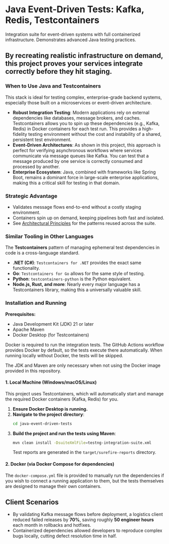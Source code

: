 # Java Event-Driven Tests: Kafka, Redis, Testcontainers

Integration suite for event-driven systems with full containerized infrastructure. Demonstrates advanced Java testing practices.

By recreating realistic infrastructure on demand, this project proves your services integrate correctly before they hit staging.
---

### When to Use Java and Testcontainers

This stack is ideal for testing complex, enterprise-grade backend systems, especially those built on a microservices or event-driven architecture.

* **Robust Integration Testing**: Modern applications rely on external dependencies like databases, message brokers, and caches. Testcontainers allows you to spin up these dependencies (e.g., Kafka, Redis) in Docker containers for each test run. This provides a high-fidelity testing environment without the cost and instability of a shared, persistent test environment.
* **Event-Driven Architectures**: As shown in this project, this approach is perfect for verifying asynchronous workflows where services communicate via message queues like Kafka. You can test that a message produced by one service is correctly consumed and processed by another.
* **Enterprise Ecosystem**: Java, combined with frameworks like Spring Boot, remains a dominant force in large-scale enterprise applications, making this a critical skill for testing in that domain.

### Strategic Advantage
- Validates message flows end-to-end without a costly staging environment.
- Containers spin up on demand, keeping pipelines both fast and isolated.
- See [Architectural Principles](../ARCHITECTURAL_PRINCIPLES.md) for the patterns reused across the suite.

### Similar Tooling in Other Languages
The **Testcontainers** pattern of managing ephemeral test dependencies in code is a cross-language standard.
* **.NET (C#)**: `Testcontainers for .NET` provides the exact same functionality.
* **Go**: `Testcontainers for Go` allows for the same style of testing.
* **Python**: `testcontainers-python` is the Python equivalent.
* **Node.js, Rust, and more**: Nearly every major language has a Testcontainers library, making this a universally valuable skill.

### Installation and Running

**Prerequisites:**
* Java Development Kit (JDK) 21 or later
* Apache Maven
* Docker Desktop (for Testcontainers)

Docker is required to run the integration tests. The GitHub Actions workflow
provides Docker by default, so the tests execute there automatically. When
running locally without Docker, the tests will be skipped.

The JDK and Maven are only necessary when not using the Docker image provided in
this repository.

#### 1. Local Machine (Windows/macOS/Linux)

This project uses Testcontainers, which will automatically start and manage the required Docker containers (Kafka, Redis) for you.

1.  **Ensure Docker Desktop is running.**
2.  **Navigate to the project directory**:
    ```bash
    cd java-event-driven-tests
    ```
3.  **Build the project and run the tests using Maven**:
    ```bash
    mvn clean install -DsuiteXmlFile=testng-integration-suite.xml
    ```
    Test reports are generated in the `target/surefire-reports` directory.

#### 2. Docker (via Docker Compose for dependencies)

The `docker-compose.yml` file is provided to manually run the dependencies if you wish to connect a running application to them, but the tests themselves are designed to manage their own containers.

## Client Scenarios

- By validating Kafka message flows before deployment, a logistics client reduced failed releases by **70%**, saving roughly **50 engineer hours** each month in rollbacks and hotfixes.
- Containerized dependencies allowed developers to reproduce complex bugs locally, cutting defect resolution time in half.

